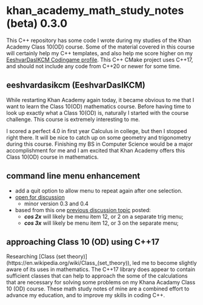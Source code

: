 # khan_academy_math_study_notes (beta) 0.3.0
<p>This C++ repository has some code I wrote during my studies of the Khan Academy Class 10(OD) course.
Some of the material covered in this course will certainly help my C++ templates, and also help me score higher on my <a href="https://www.codingame.com/profile/70a154e089698866b393f458447036523367585">EeshvarDasIKCM Codingame profile</a>.
This C++ CMake project uses C++17, and should not include any code from C++20 or newer for some time.</p>

## eeshvardasikcm (EeshvarDasIKCM)
<p>While restarting Khan Academy again today, it became obvious to me that I want to learn the Class 10(OD) mathematics course.
Before having time to look up exactly what a Class 10(OD) is, naturally I started with the course challenge.
This course is extremely interesting to me.</p>
<p>I scored a perfect 4.0 in first year Calculus in college, but then I stopped right there.
It will be nice to catch up on some geometry and trigonometry during this course.
Finishing my BS in Computer Science would be a major accomplishment for me and I am excited that Khan Academy offers this Class 10(OD) course in mathematics.</p>

## command line menu <b>enhancement</b>
- add a quit option to allow menu to repeat again after one selection.
- [open for discussion](https://github.com/eeshvardasikcm/khan_academy_math_study_notes/discussions/5#discussion-6139780)
  - minor version 0.3 and 0.4
- based from this one [previous discussion topic](https://github.com/eeshvardasikcm/khan_academy_math_study_notes/discussions/5#discussion-6139780) posted: 
  - <b><i>cos 2x</b></i> will likely be menu item 12, or 2 on a separate trig menu;  
  - <b><i>cos 3x</b></i> will likely be menu item 12, or 3 on the separate menu;  

## approaching Class 10 (OD) using C++17
<p>Researching [Class (set theory)](https://en.wikipedia.org/wiki/Class_(set_theory)), led me to become slightly aware of its uses in mathematics.
The C++17 library does appear to contain sufficient classes that can help to approach the some of the calculations that are necessary for solving some problems on my Khana Acadamy Class 10 (OD) course.
These math study notes of mine are a combined effort to advance my education, and to improve my skills in coding C++.</p>